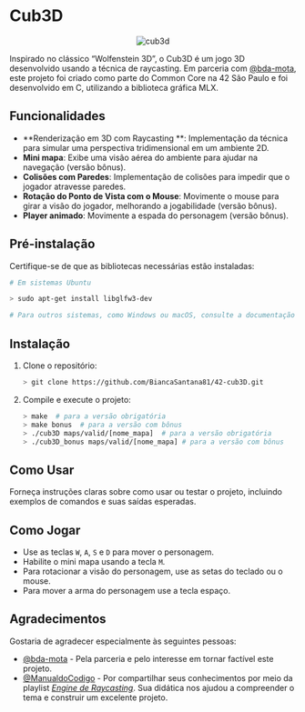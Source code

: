 # Cub3D

<p align="center">
  <img src="cub.gif" alt="cub3d" />
</p>


Inspirado no clássico “Wolfenstein 3D”, o Cub3D é um jogo 3D desenvolvido usando a técnica de raycasting. Em parceria com [@bda-mota](https://github.com/bda-mota/), este projeto foi criado como parte do Common Core na 42 São Paulo e foi desenvolvido em C, utilizando a biblioteca gráfica MLX.
## Funcionalidades
- **Renderização em 3D com Raycasting **: Implementação da técnica para simular uma perspectiva tridimensional em um ambiente 2D.
- **Mini mapa**: Exibe uma visão aérea do ambiente para ajudar na navegação (versão bônus).
- **Colisões com Paredes**: Implementação de colisões para impedir que o jogador atravesse paredes.
- **Rotação do Ponto de Vista com o Mouse**: Movimente o mouse para girar a visão do jogador, melhorando a jogabilidade (versão bônus).
- **Player animado**: Movimente a espada do personagem (versão bônus).

## Pré-instalação
Certifique-se de que as bibliotecas necessárias estão instaladas:
```bash
# Em sistemas Ubuntu

> sudo apt-get install libglfw3-dev

# Para outros sistemas, como Windows ou macOS, consulte a documentação oficial da GLFW
```
## Instalação
1. Clone o repositório:
    ```bash
    > git clone https://github.com/BiancaSantana81/42-cub3D.git
    ```
2. Compile e execute o projeto:
    ```bash
   > make  # para a versão obrigatória
   > make bonus  # para a versão com bônus
   > ./cub3D maps/valid/[nome_mapa]  # para a versão obrigatória
   > ./cub3D_bonus maps/valid/[nome_mapa] # para a versão com bônus
    ```
## Como Usar
Forneça instruções claras sobre como usar ou testar o projeto, incluindo exemplos de comandos e suas saídas esperadas.
## Como Jogar
- Use as teclas `W`, `A`, `S` e `D` para mover o personagem.
- Habilite o mini mapa usando a tecla `M`.
- Para rotacionar a visão do personagem, use as setas do teclado ou o mouse.
- Para mover a arma do personagem use a tecla espaço.
 
## Agradecimentos
Gostaria de agradecer especialmente às seguintes pessoas:
- [@bda-mota](https://github.com/bda-mota/) - Pela parceria e pelo interesse em tornar factível este projeto.
- [@ManualdoCodigo](https://github.com/ManualDoCodigo) - Por compartilhar seus conhecimentos por meio da playlist [_Engine de Raycasting_](https://www.youtube.com/playlist?list=PLLFRf_pkM7b6rBRoTOW64NKdltCLQNpW5). Sua didática nos ajudou a compreender o tema e construir um excelente projeto.
